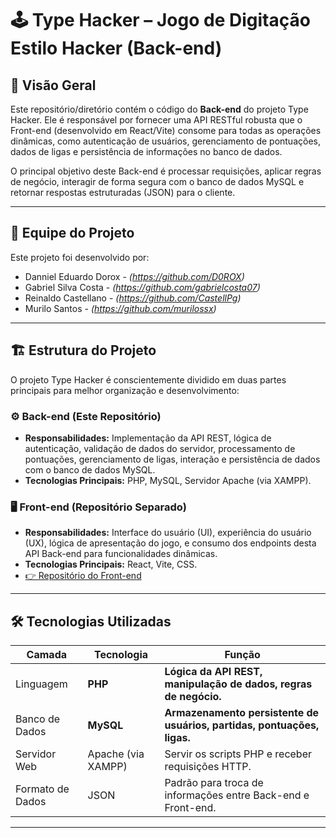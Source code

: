 # 🕹️ Type Hacker – Jogo de Digitação Estilo Hacker (Back-end)

## 🎯 Visão Geral
Este repositório/diretório contém o código do **Back-end** do projeto Type Hacker. Ele é responsável por fornecer uma API RESTful robusta que o Front-end (desenvolvido em React/Vite) consome para todas as operações dinâmicas, como autenticação de usuários, gerenciamento de pontuações, dados de ligas e persistência de informações no banco de dados.

O principal objetivo deste Back-end é processar requisições, aplicar regras de negócio, interagir de forma segura com o banco de dados MySQL e retornar respostas estruturadas (JSON) para o cliente.

---

## 👥 Equipe do Projeto
Este projeto foi desenvolvido por:

- Danniel Eduardo Dorox - *(https://github.com/D0ROX)*
- Gabriel Silva Costa - *(https://github.com/gabrielcosta07)*
- Reinaldo Castellano - *(https://github.com/CastellPg)*
- Murilo Santos - *(https://github.com/murilossx)*

---

## 🏗️ Estrutura do Projeto
O projeto Type Hacker é conscientemente dividido em duas partes principais para melhor organização e desenvolvimento:

### ⚙️ Back-end (Este Repositório)
- **Responsabilidades:** Implementação da API REST, lógica de autenticação, validação de dados do servidor, processamento de pontuações, gerenciamento de ligas, interação e persistência de dados com o banco de dados MySQL.
- **Tecnologias Principais:** PHP, MySQL, Servidor Apache (via XAMPP).


### 🖥️ Front-end (Repositório Separado)
- **Responsabilidades:** Interface do usuário (UI), experiência do usuário (UX), lógica de apresentação do jogo, e consumo dos endpoints desta API Back-end para funcionalidades dinâmicas.
- **Tecnologias Principais:** React, Vite, CSS.
- [👉 Repositório do Front-end](https://github.com/gabrielcosta07/Trabalho-WEB1--JOGO-Front)
---

## 🛠️ Tecnologias Utilizadas

| Camada         | Tecnologia        | Função                                                              |
|----------------|-------------------|---------------------------------------------------------------------|
| Linguagem      | **PHP** | **Lógica da API REST, manipulação de dados, regras de negócio.** |
| Banco de Dados | **MySQL** | **Armazenamento persistente de usuários, partidas, pontuações, ligas.** |
| Servidor Web   | Apache (via XAMPP)| Servir os scripts PHP e receber requisições HTTP.                   |
| Formato de Dados| JSON              | Padrão para troca de informações entre Back-end e Front-end.         |

---

